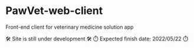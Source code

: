 # PawVet-web-client

Front-end client for veterinary medicine solution app

🛠 Site is still under development 🛠
⏱ Expected finish date: 2022/05/22 ⏱
